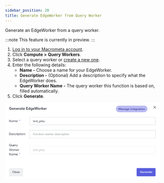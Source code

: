 ```yaml
---
sidebar_position: 20
title: Generate EdgeWorker from Query Worker
---
```


Generate an EdgeWorker from a query worker.

:::note
This feature is currently in preview.
:::

1. [Log in to your Macrometa account](https://auth-play.macrometa.io/).
1. Click **Compute > Query Workers**.
1. Select a query worker or [create a new one](../compute/queryworkers/query-workers.md#create-a-new-query-worker).
1. Enter the following details:
    - **Name -** Choose a name for your EdgeWorker.
    - **Description -** (Optional) Add a description to specify what the EdgeWorker does.
    - **Query Worker Name -** The query worker this function is based on, filled automatically.
1. Click **Generate**.

![Generate Edge Worker](/img/functions/generate_edge_worker_from_qw.png)
